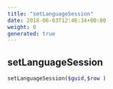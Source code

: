 ```yaml
---
title: "setLanguageSession"
date: 2018-06-03T12:46:34+00:00
weight: 0
generated: true
---
```


## setLanguageSession



```php
setLanguageSession($guid,$row )
```






